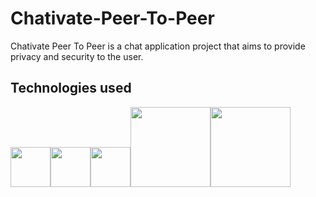 # Chativate-Peer-To-Peer
Chativate Peer To Peer is a chat application project that aims to provide privacy and security to the user.

## Technologies used
<img src="https://www.w3.org/html/logo/downloads/HTML5_Logo_512.png" width="64" height="64"><img src="http://www.exuberantsolutions.com/course_logo/css3.png" width="64" height="64"><img src="https://www.w3devcampus.com/wp-content/uploads/logoAndOther/logo_JavaScript.png" width="64" height="64"><img src="https://nodejs.org/static/images/logos/nodejs-new-pantone-black.png" width="128" height="auto"><img src="https://camo.githubusercontent.com/11e7cfd04eceb1ea7464e99edda0e7000487f343/68747470733a2f2f656c656374726f6e2e61746f6d2e696f2f696d616765732f656c656374726f6e2d6c6f676f2e737667" width="128" height="auto">
